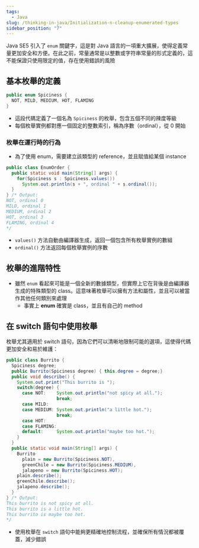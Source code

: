 ```yaml
---
tags:
  - Java
slug: /thinking-in-java/Initialization-n-cleanup-enumerated-types
sidebar_position: "7"
---
```

Java SE5 引入了 `enum` 關鍵字，這是對 Java 語言的一項重大擴展，使得定義常量更加安全和方便。在此之前，常量通常是以整數或字符串常量的形式定義的，這不能保證只使用限定的值，存在使用錯誤的風險

## 基本枚舉的定義
```java
public enum Spiciness {
  NOT, MILD, MEDIUM, HOT, FLAMING
}
```
- 這段代碼定義了一個名為 `Spiciness` 的枚舉，包含五個不同的辣度等級
- 每個枚舉實例都對應一個固定的整數索引，稱為序數（ordinal），從 0 開始
### 枚舉在運行時的行為
- 為了使用 enum，需要建立該類型的 reference，並且賦值給某個 instance
```java
public class EnumOrder {
  public static void main(String[] args) {
    for(Spiciness s : Spiciness.values())
      System.out.println(s + ", ordinal " + s.ordinal());
  }
} /* Output:
NOT, ordinal 0
MILD, ordinal 1
MEDIUM, ordinal 2
HOT, ordinal 3
FLAMING, ordinal 4
*/
```
- `values()` 方法自動由編譯器生成，返回一個包含所有枚舉實例的數組
- `ordinal()` 方法返回每個枚舉實例的序數

## 枚舉的進階特性

- 雖然 `enum` 看起來可能是一個全新的數據類型，但實際上它在背後是由編譯器生成的特殊類型的 class。這意味著枚舉可以擁有方法和屬性，並且可以被當作其他任何類別來處理
	- 事實上 **enum** 確實是 class，並且有自己的 method

## 在 switch 語句中使用枚舉
枚舉尤其適用於 switch 語句，因為它們可以清晰地限制可能的選項，這使得代碼更加安全和易於維護：
```java
public class Burrito {
  Spiciness degree;
  public Burrito(Spiciness degree) { this.degree = degree;}
  public void describe() {
    System.out.print("This burrito is ");
    switch(degree) {
      case NOT:    System.out.println("not spicy at all.");
                   break;
      case MILD:
      case MEDIUM: System.out.println("a little hot.");
                   break;
      case HOT:
      case FLAMING:
      default:     System.out.println("maybe too hot.");
    }
  }	
  public static void main(String[] args) {
    Burrito
      plain = new Burrito(Spiciness.NOT),
      greenChile = new Burrito(Spiciness.MEDIUM),
      jalapeno = new Burrito(Spiciness.HOT);
    plain.describe();
    greenChile.describe();
    jalapeno.describe();
  }
} /* Output:
This burrito is not spicy at all.
This burrito is a little hot.
This burrito is maybe too hot.
*/
```
- 使用枚舉在 `switch` 語句中能夠更精確地控制流程，並確保所有情況都被覆蓋，減少錯誤
